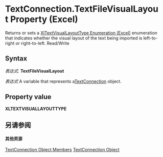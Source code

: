 
# TextConnection.TextFileVisualLayout Property (Excel)

Returns or sets a [XlTextVisualLayoutType Enumeration (Excel)](e4a43bec-661e-4e6e-1fb2-252336f10de4.md) enumeration that indicates whether the visual layout of the text being imported is left-to-right or right-to-left. Read/Write


## Syntax

 _表达式_. **TextFileVisualLayout**

 _表达式_ A variable that represents a[TextConnection](21d04d46-3940-642b-a0fb-8e7c3fafc749.md) object.


## Property value

 **XLTEXTVISUALLAYOUTTYPE**


## 另请参阅


#### 其他资源


[TextConnection Object Members](http://msdn.microsoft.com/library/6c3c1c87-9b23-f26f-376e-98acaca025e7%28Office.15%29.aspx)
[TextConnection Object](21d04d46-3940-642b-a0fb-8e7c3fafc749.md)